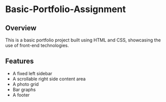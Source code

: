 # Basic-Portfolio-Assignment

## Overview

This is a basic portfolio project built using HTML and CSS, showcasing the use of front-end technologies.

## Features

- A fixed left sidebar
- A scrollable right side content area
- A photo grid
- Bar graphs
- A footer
